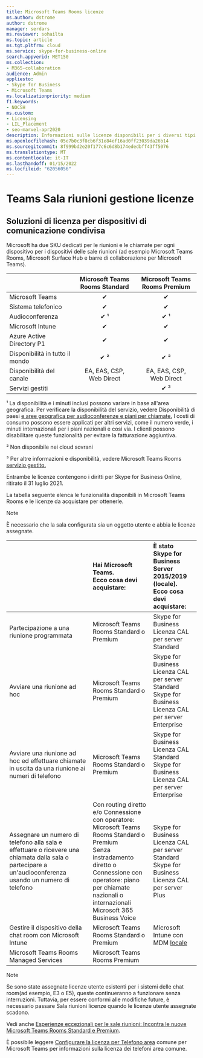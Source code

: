 ```yaml
---
title: Microsoft Teams Rooms licenze
ms.author: dstrome
author: dstrome
manager: serdars
ms.reviewer: sohailta
ms.topic: article
ms.tgt.pltfrm: cloud
ms.service: skype-for-business-online
search.appverid: MET150
ms.collection:
- M365-collaboration
audience: Admin
appliesto:
- Skype for Business
- Microsoft Teams
ms.localizationpriority: medium
f1.keywords:
- NOCSH
ms.custom:
- Licensing
- LIL_Placement
- seo-marvel-apr2020
description: Informazioni sulle licenze disponibili per i diversi tipi di funzionalità per chiamate e riunioni in Microsoft Teams Rooms.
ms.openlocfilehash: 05e7b0c3f8cb6f31e84ef16ad0ff23039da26b14
ms.sourcegitcommit: 8f999bd2e20f177c6c6d8b174ededbff43ff5076
ms.translationtype: MT
ms.contentlocale: it-IT
ms.lasthandoff: 01/15/2022
ms.locfileid: "62056056"
---
```

# <a name="teams-meeting-room-licensing-update"></a>Teams Sala riunioni gestione licenze

## <a name="licensing-solutions-for-shared-communication-devices"></a>Soluzioni di licenza per dispositivi di comunicazione condivisa

Microsoft ha due SKU dedicati per le riunioni e le chiamate per ogni dispositivo per i dispositivi delle sale riunioni (ad esempio Microsoft Teams Rooms, Microsoft Surface Hub e barre di collaborazione per Microsoft Teams).

|&nbsp;|Microsoft Teams Rooms Standard |Microsoft Teams Rooms Premium |
|:--- |:---: |:---: |
|Microsoft Teams|  &#x2714;|  &#x2714;|
|Sistema telefonico|  &#x2714;|  &#x2714;|
|Audioconferenza|&#x2714; &sup1;|&#x2714; &sup1;|
|Microsoft Intune|&#x2714;|&#x2714;|  
|Azure Active Directory P1|&#x2714;|&#x2714;| 
|Disponibilità in tutto il mondo | &#x2714; &sup2;| &#x2714; &sup2;|
|Disponibilità del canale | EA, EAS, CSP, <br/>Web Direct | EA, EAS, CSP, <br/>Web Direct |
|Servizi gestiti | | &#x2714; &sup3;|


&sup1; La disponibilità e i minuti inclusi possono variare in base all'area geografica. Per verificare la disponibilità del servizio, vedere Disponibilità di paesi [e aree geografica per audioconferenze e piani per chiamate.](/microsoftteams/country-and-region-availability-for-audio-conferencing-and-calling-plans) I costi di consumo possono essere applicati per altri servizi, come il numero verde, i minuti internazionali per i piani nazionali e così via. I clienti possono disabilitare queste funzionalità per evitare la fatturazione aggiuntiva.  

&sup2; Non disponibile nei cloud sovrani  

&sup3; Per altre informazioni e disponibilità, vedere Microsoft Teams Rooms [servizio gestito.](microsoft-teams-rooms-premium.md)

Entrambe le licenze contengono i diritti per Skype for Business Online, ritirato il 31 luglio 2021.

La tabella seguente elenca le funzionalità disponibili in Microsoft Teams Rooms e le licenze da acquistare per ottenerle.
  
> [!NOTE]
> È necessario che la sala configurata sia un oggetto utente e abbia le licenze assegnate.

| &nbsp; | Hai Microsoft Teams. <br/> Ecco cosa devi acquistare:   |È stato Skype for Business Server 2015/2019 (locale). <br/> Ecco cosa devi acquistare:|
|:-----|:-----|:-----|
|Partecipazione a una riunione programmata  | Microsoft Teams Rooms Standard o Premium  |Skype for Business Licenza CAL per server Standard  |
|Avviare una riunione ad hoc | Microsoft Teams Rooms Standard o Premium  |Skype for Business Licenza CAL per server Standard  <br/> Skype for Business Licenza CAL per server Enterprise|
|Avviare una riunione ad hoc ed effettuare chiamate in uscita da una riunione ai numeri di telefono |  Microsoft Teams Rooms Standard o Premium |Skype for Business Licenza CAL Standard  <br/> Skype for Business Licenza CAL per server Enterprise|
|Assegnare un numero di telefono alla sala e effettuare o ricevere una chiamata dalla sala o partecipare a un'audioconferenza usando un numero di telefono  | Con routing diretto e/o Connessione con operatore: Microsoft Teams Rooms Standard o Premium<br/>Senza instradamento diretto o Connessione con operatore: piano per chiamate nazionali o internazionali<br/>Microsoft 365 Business Voice  |Skype for Business Licenza CAL per server Standard  <br/> Skype for Business Licenza CAL per server Plus  |
|Gestire il dispositivo della chat room con Microsoft Intune |Microsoft Teams Rooms Standard o Premium  |Microsoft Intune con MDM [locale](/configmgr/mdm/plan-design/plan-on-premises-mdm) |
|Microsoft Teams Rooms Managed Services | Microsoft Teams Rooms Premium ||


> [!NOTE]
> 
> Se sono state assegnate licenze utente esistenti per i sistemi delle chat room(ad esempio, E3 o E5), queste continueranno a funzionare senza interruzioni. Tuttavia, per essere conformi alle modifiche future, è necessario passare Sala riunioni licenze quando le licenze utente assegnate scadono.
> 

 Vedi anche [Esperienze eccezionali per le sale riunioni: Incontra le nuove Microsoft Teams Rooms Standard e Premium](https://www.microsoft.com/en-us/microsoft-365/blog/2020/07/21/microsoft-teams-meetings-hybrid-workplace-options/).

 È possibile leggere [Configurare la licenza per Telefono area](../set-up-common-area-phones.md) comune per Microsoft Teams per informazioni sulla licenza dei telefoni area comune.

